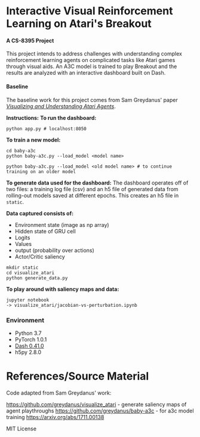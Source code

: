 # Interactive Visual Reinforcement Learning on Atari's Breakout
#### A CS-8395 Project 

This project intends to address challenges with understanding complex reinforcement learning agents on complicated tasks like Atari games through visual aids. An A3C model is trained to play Breakout and the results are analyzed with an interactive dashboard built on Dash. 

#### Baseline 
The baseline work for this project comes from Sam Greydanus' paper [*Visualizing and Understanding Atari Agents*](https://arxiv.org/abs/1711.00138). 

**Instructions:**
__To run the dashboard:__
```
python app.py # localhost:8050
```

__To train a new model:__
```
cd baby-a3c
python baby-a3c.py --load_model <model name> 

python baby-a3c.py --load_model <old model name> # to continue training on an older model
```

__To generate data used for the dashboard:__
The dashboard operates off of two files: a training log file (csv) and an h5 file of generated data from rolling-out models saved at different epochs. This creates an h5 file in `static`. 

**Data captured consists of:**
- Environment state (image as np array)
- Hidden state of GRU cell 
- Logits 
- Values 
- output (probability over actions)
- Actor/Critic saliency 
```
mkdir static
cd visualize_atari
python generate_data.py
```


__To play around with saliency maps and data:__
```
jupyter notebook
-> visualize_atari/jacobian-vs-perturbation.ipynb
```

### Environment
- Python 3.7
- PyTorch 1.0.1 
- [Dash 0.41.0](https://dash.plot.ly/installation)
- h5py 2.8.0

# References/Source Material
Code adapted from Sam Greydanus' work:

https://github.com/greydanus/visualize_atari - generate saliency maps of agent playthroughs
https://github.com/greydanus/baby-a3c - for a3c model training 
https://arxiv.org/abs/1711.00138 

MIT License

